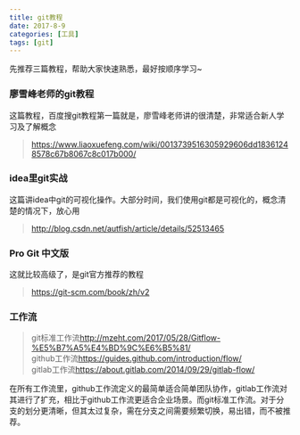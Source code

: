 ```yaml
---
title: git教程
date: 2017-8-9
categories: [工具]
tags: [git]
---
```

先推荐三篇教程，帮助大家快速熟悉，最好按顺序学习~  

### 廖雪峰老师的git教程
这篇教程，百度搜git教程第一篇就是，廖雪峰老师讲的很清楚，非常适合新人学习及了解概念   
> <https://www.liaoxuefeng.com/wiki/0013739516305929606dd18361248578c67b8067c8c017b000/>

### idea里git实战
这篇讲idea中git的可视化操作。大部分时间，我们使用git都是可视化的，概念清楚的情况下，放心用   
> <http://blog.csdn.net/autfish/article/details/52513465>

<!-- more -->

### Pro Git 中文版
这就比较高级了，是git官方推荐的教程
> <https://git-scm.com/book/zh/v2>

### 工作流
> git标准工作流<http://mzeht.com/2017/05/28/Gitflow-%E5%B7%A5%E4%BD%9C%E6%B5%81/>  
github工作流<https://guides.github.com/introduction/flow/>  
gitlab工作流<https://about.gitlab.com/2014/09/29/gitlab-flow/>  

在所有工作流里，github工作流定义的最简单适合简单团队协作，gitlab工作流对其进行了扩充，相比于github工作流更适合企业场景。而git标准工作流。对于分支的划分更清晰，但其太过复杂，需在分支之间需要频繁切换，易出错，而不被推荐。


